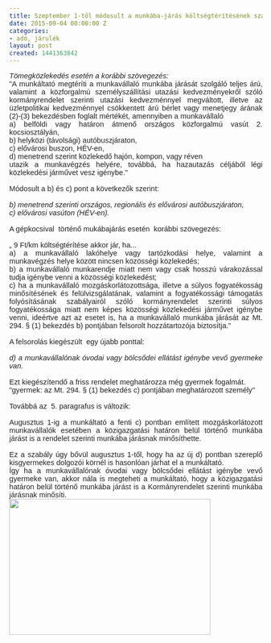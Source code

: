 ```yaml
---
title: Szeptember 1-től módosult a munkába-járás költségtérítésének szabálya
date: 2015-09-04 00:00:00 Z
categories:
- adó, járulék
layout: post
created: 1441363842
---
```


<p class="MsoNormal" style="margin: 0cm 0cm 0.0001pt; font-size: 11pt; font-family: Calibri, sans-serif; color: #222222; text-align: justify;"><em style="font-size: 11pt;">Tömegközlekedés esetén a korábbi szövegezés:</em></p><p class="MsoNormal" style="margin: 0cm 0cm 0.0001pt; font-size: 11pt; font-family: Calibri, sans-serif; color: #222222; text-align: justify;">"A munkáltató megtéríti a munkavállaló munkába járását szolgáló teljes árú, valamint a közforgalmú személyszállítási utazási kedvezményekről szóló kormányrendelet szerinti utazási kedvezménnyel megváltott, illetve az üzletpolitikai kedvezménnyel csökkentett árú bérlet vagy menetjegy árának (2)-(3) bekezdésben foglalt mértékét, amennyiben a munkavállaló<br>a) belföldi vagy határon átmenő országos közforgalmú vasút 2. kocsiosztályán,<br>b) helyközi (távolsági) autóbuszjáraton,<br>c) elővárosi buszon, HÉV-en,<br>d) menetrend szerint közlekedő hajón, kompon, vagy réven<br>utazik a munkavégzés helyére, továbbá, ha hazautazás céljából légi közlekedési járművet vesz igénybe."<br><br><span style="text-decoration: underline;"></span><span style="text-decoration: underline;"></span></p><p class="MsoNormal" style="margin: 0cm 0cm 0.0001pt; font-size: 11pt; font-family: Calibri, sans-serif; color: #222222; text-align: justify;">Módosult a b) és c) pont a következők szerint:<br><br><em>b) menetrend szerinti országos, regionális és elővárosi autóbuszjáraton,<br>c) elővárosi vasúton (HÉV-en).</em><br><br>A gépkocsival&nbsp; történő mukábajárás esetén&nbsp; korábbi szövegezés:<span style="text-decoration: underline;"></span><span style="text-decoration: underline;"></span></p><p class="MsoNormal" style="margin: 0cm 0cm 0.0001pt; font-size: 11pt; font-family: Calibri, sans-serif; color: #222222; text-align: justify;">&nbsp;<span style="text-decoration: underline;"></span><span style="text-decoration: underline;"></span></p><p class="MsoNormal" style="margin: 0cm 0cm 0.0001pt; font-size: 11pt; font-family: Calibri, sans-serif; color: #222222; text-align: justify;">„ 9 Ft/km költségtérítése akkor jár, ha...<br>a) a munkavállaló lakóhelye vagy tartózkodási helye, valamint a munkavégzés helye között nincsen közösségi közlekedés;<br>b) a munkavállaló munkarendje miatt nem vagy csak hosszú várakozással tudja igénybe venni a közösségi közlekedést;<br>c) ha a munkavállaló mozgáskorlátozottsága, illetve a súlyos fogyatékosság minősítésének és felülvizsgálatának, valamint a fogyatékossági támogatás folyósításának szabályairól szóló kormányrendelet szerinti súlyos fogyatékossága miatt nem képes közösségi közlekedési járművet igénybe venni, ideértve azt az esetet is, ha a munkavállaló munkába járását az Mt. 294. § (1) bekezdés b) pontjában felsorolt hozzátartozója biztosítja."<br><br>A felsorolás kiegészült &nbsp;egy újabb ponttal:<br><em><br>d) a munkavállalónak óvodai vagy bölcsődei ellátást igénybe vevő gyermeke van.</em><br><br>Ezt kiegészítendő a friss rendelet meghatározza még gyermek fogalmát.<br>"gyermek: az Mt. 294. § (1) bekezdés c) pontjában meghatározott személy"<br><br>Továbbá az &nbsp;5. paragrafus is változik:<br><br>Augusztus 1-ig a munkáltató a fenti c) pontban említett mozgáskorlátozott munkavállalók esetében a közigazgatási határon belül történő munkába járást is a rendelet szerinti munkába járásnak minősíthette.<br><br>Ez a szabály úgy bővül augusztus 1-től, hogy ha az új d) pontban szereplő kisgyermekes dolgozói körnél is hasonlóan járhat el a munkáltató.<br>Így ha a munkavállalónak óvodai vagy bölcsődei ellátást igénybe vevő gyermeke van, akkor nála is megteheti a munkáltató, hogy a közigazgatási határon belül történő munkába járást is a Kormányrendelet szerinti munkába járásnak minősíti.</p><p class="MsoNormal" style="margin: 0cm 0cm 0.0001pt; font-size: 11pt; font-family: Calibri, sans-serif; color: #222222; text-align: justify;"><span style="text-decoration: underline;"></span><span style="text-decoration: underline;"></span></p><p class="MsoNormal" style="margin: 0cm 0cm 0.0001pt; font-size: 11pt; font-family: Calibri, sans-serif; color: #222222; text-align: justify;"><span style="text-decoration: underline;"></span></p><p class="MsoNormal" style="margin: 0cm 0cm 0.0001pt; font-size: 11pt; font-family: Calibri, sans-serif; color: #222222; text-align: justify;"><em style="font-size: 11pt;"><img src="/sites/goldconsulting.eu/files/img/101582.jpg" width="400" height="270"></em>&nbsp;</p>
